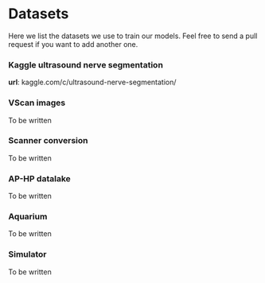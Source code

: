 # Datasets

Here we list the datasets we use to train our models. Feel free to send a pull request if you want to add another one. 

### Kaggle ultrasound nerve segmentation

**url**: kaggle.com/c/ultrasound-nerve-segmentation/

### VScan images
To be written

### Scanner conversion
To be written


### AP-HP datalake
To be written


### Aquarium 
To be written


### Simulator 
To be written

